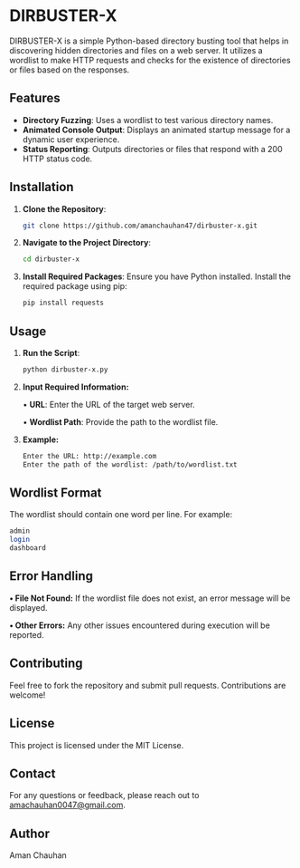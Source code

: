 # DIRBUSTER-X

DIRBUSTER-X is a simple Python-based directory busting tool that helps in discovering hidden directories and files on a web server. It utilizes a wordlist to make HTTP requests and checks for the existence of directories or files based on the responses.

## Features

- **Directory Fuzzing**: Uses a wordlist to test various directory names.
- **Animated Console Output**: Displays an animated startup message for a dynamic user experience.
- **Status Reporting**: Outputs directories or files that respond with a 200 HTTP status code.

## Installation

1. **Clone the Repository**:
   ```bash
   git clone https://github.com/amanchauhan47/dirbuster-x.git
   ```
2. **Navigate to the Project Directory**:
   ```bash
   cd dirbuster-x
   ```
3. **Install Required Packages**:
   Ensure you have Python installed. Install the required package using pip:
   ```bash
   pip install requests
   ```
## Usage
1. **Run the Script**:
   ```bash
   python dirbuster-x.py
   ```
   
2. **Input Required Information:**

   • **URL**: Enter the URL of the target web server.

   • **Wordlist Path**: Provide the path to the wordlist file.

3. **Example:**

   ```bash
   Enter the URL: http://example.com
   Enter the path of the wordlist: /path/to/wordlist.txt
   ```
## Wordlist Format
The wordlist should contain one word per line. For example:

   ```bash
   admin
   login
   dashboard
   ```
## Error Handling

   **• File Not Found:** If the wordlist file does not exist, an error message will be displayed.

   **• Other Errors:** Any other issues encountered during execution will be reported.

## Contributing
Feel free to fork the repository and submit pull requests. Contributions are welcome!

## License
This project is licensed under the MIT License.

## Contact
For any questions or feedback, please reach out to amachauhan0047@gmail.com.

## Author
Aman Chauhan

